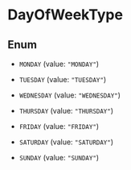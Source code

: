 

# DayOfWeekType

## Enum


* `MONDAY` (value: `"MONDAY"`)

* `TUESDAY` (value: `"TUESDAY"`)

* `WEDNESDAY` (value: `"WEDNESDAY"`)

* `THURSDAY` (value: `"THURSDAY"`)

* `FRIDAY` (value: `"FRIDAY"`)

* `SATURDAY` (value: `"SATURDAY"`)

* `SUNDAY` (value: `"SUNDAY"`)



